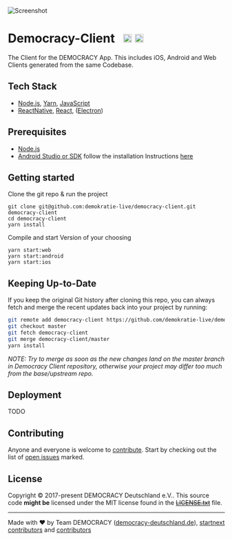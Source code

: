 ![Screenshot](https://www.democracy-deutschland.de/files/images/forfb2.png)

# Democracy-Client &nbsp; <a href="https://github.com/kriasoft/nodejs-api-starter/stargazers"><img src="https://img.shields.io/github/stars/demokratie-live/democracy-client.svg?style=social&label=Star&maxAge=3600" height="20"></a>  <a href="https://twitter.com/democracy_de"><img src="https://img.shields.io/twitter/follow/democracy_de.svg?style=social&label=Follow&maxAge=3600" height="20"></a>

The Client for the DEMOCRACY App. This includes iOS, Android and Web Clients generated from the same Codebase.

## Tech Stack

* [Node.js][node], [Yarn][yarn], [JavaScript][js]
* [ReactNative][reactnative], [React][react], ([Electron][electron])

## Prerequisites

* [Node.js][node]
* [Android Studio or SDK][android] follow the installation Instructions [here](http://facebook.github.io/react-native/docs/getting-started.html)

## Getting started

Clone the git repo & run the project
```
git clone git@github.com:demokratie-live/democracy-client.git democracy-client
cd democracy-client
yarn install
```

Compile and start Version of your choosing
```
yarn start:web
yarn start:android
yarn start:ios
```

## Keeping Up-to-Date

If you keep the original Git history after cloning this repo, you can always fetch and merge
the recent updates back into your project by running:

```bash
git remote add democracy-client https://github.com/demokratie-live/democracy-client.git
git checkout master
git fetch democracy-client
git merge democracy-client/master
yarn install
```

*NOTE: Try to merge as soon as the new changes land on the master branch in Democracy Client
repository, otherwise your project may differ too much from the base/upstream repo.*


## Deployment

TODO

## Contributing

Anyone and everyone is welcome to [contribute](CONTRIBUTING.md). Start by checking out the list of
[open issues](https://github.com/demokratie-live/democracy-client/issues) marked.

## License

Copyright © 2017-present DEMOCRACY Deutschland e.V.. This source code **might be** licensed under the MIT license found in the
~~[LICENSE.txt](https://github.com/emokratie-live/democracy-client/blob/master/LICENSE.txt)~~ file.

---

Made with ♥ by Team DEMOCRACY ([democracy-deutschland.de](https://www.democracy-deutschland.de)), [startnext contributors](https://www.startnext.com/democracy/unterstuetzer/) and [contributors](https://github.com/demokratie-live/democracy-client/graphs/contributors)

[node]: https://nodejs.org
[yarn]: https://yarnpkg.com
[js]: https://developer.mozilla.org/docs/Web/JavaScript
[reactnative]: http://www.reactnative.com/
[react]: https://reactjs.org/
[electron]: https://electronjs.org/
[android]: https://developer.android.com/studio/index.html
